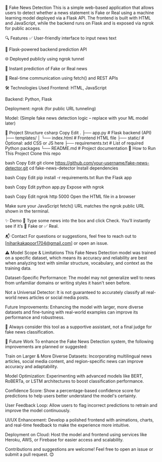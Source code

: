 📰 Fake News Detection
This is a simple web-based application that allows users to detect whether a news statement is Fake or Real using a machine learning model deployed via a Flask API. The frontend is built with HTML and JavaScript, while the backend runs on Flask and is exposed via ngrok for public access.

🔍 Features
✅ User-friendly interface to input news text

🧠 Flask-powered backend prediction API

🌐 Deployed publicly using ngrok tunnel

🚨 Instant prediction of Fake or Real news

🔁 Real-time communication using fetch() and REST APIs

🛠️ Technologies Used
Frontend: HTML, JavaScript

Backend: Python, Flask

Deployment: ngrok (for public URL tunneling)

Model: (Simple fake news detection logic – replace with your ML model later)

📁 Project Structure
csharp
Copy
Edit
.
├── app.py                 # Flask backend (API)
├── templates/
│   └── index.html         # Frontend HTML file
├── static/                # Optional: add CSS or JS here
├── requirements.txt       # List of required Python packages
└── README.md              # Project documentation
🚀 How to Run This Project
Clone this repo

bash
Copy
Edit
git clone https://github.com/your-username/fake-news-detector.git
cd fake-news-detector
Install dependencies

bash
Copy
Edit
pip install -r requirements.txt
Run the Flask app

bash
Copy
Edit
python app.py
Expose with ngrok

bash
Copy
Edit
ngrok http 5000
Open the HTML file in a browser

Make sure your JavaScript fetch() URL matches the ngrok public URL shown in the terminal.

✨ Demo
🧪 Type some news into the box and click Check. You’ll instantly see if it’s 🚨 Fake or ✅ Real.

📬 Contact
For questions or suggestions, feel free to reach out to [niharikakapoor1704@gmail.com] or open an issue.

⚠️ Model Scope & Limitations
This Fake News Detection model was trained on a specific dataset, which means its accuracy and reliability are best when analyzing text with similar structure, vocabulary, and context as the training data.

Dataset-Specific Performance: The model may not generalize well to news from unfamiliar domains or writing styles it hasn't seen before.

Not a Universal Detector: It is not guaranteed to accurately classify all real-world news articles or social media posts.

Future Improvements: Enhancing the model with larger, more diverse datasets and fine-tuning with real-world examples can improve its performance and robustness.

📌 Always consider this tool as a supportive assistant, not a final judge for fake news classification.

🚀 Future Work
To enhance the Fake News Detection system, the following improvements are planned or suggested:

Train on Larger & More Diverse Datasets: Incorporating multilingual news articles, social media content, and region-specific news can improve accuracy and adaptability.

Model Optimization: Experimenting with advanced models like BERT, RoBERTa, or LSTM architectures to boost classification performance.

Confidence Score: Show a percentage-based confidence score for predictions to help users better understand the model's certainty.

User Feedback Loop: Allow users to flag incorrect predictions to retrain and improve the model continuously.

UI/UX Enhancement: Develop a polished frontend with animations, charts, and real-time feedback to make the experience more intuitive.

Deployment on Cloud: Host the model and frontend using services like Heroku, AWS, or Firebase for easier access and scalability.

Contributions and suggestions are welcome! Feel free to open an issue or submit a pull request. 😊


